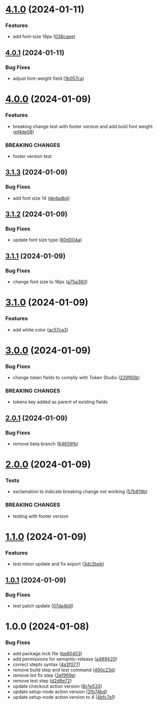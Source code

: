 # [4.1.0](https://github.com/toshi-dsv/design-token-versioning/compare/v4.0.1...v4.1.0) (2024-01-11)


### Features

* add font-size 18px ([038caee](https://github.com/toshi-dsv/design-token-versioning/commit/038caeece0c8e6bfda4b52b068891aba4768f06d))

## [4.0.1](https://github.com/toshi-dsv/design-token-versioning/compare/v4.0.0...v4.0.1) (2024-01-11)


### Bug Fixes

* adjust font-weight field ([1b057ca](https://github.com/toshi-dsv/design-token-versioning/commit/1b057cabcab07fd7b0cdeade8b3c4907a4a6e874))

# [4.0.0](https://github.com/toshi-dsv/design-token-versioning/compare/v3.1.3...v4.0.0) (2024-01-09)


### Features

* breaking change test with footer version and add bold font weight ([ef4de08](https://github.com/toshi-dsv/design-token-versioning/commit/ef4de080ea28bb6b354a69b758f875a15b5b907f))


### BREAKING CHANGES

* footer version test

## [3.1.3](https://github.com/toshi-dsv/design-token-versioning/compare/v3.1.2...v3.1.3) (2024-01-09)


### Bug Fixes

* add font size 14 ([dedadbd](https://github.com/toshi-dsv/design-token-versioning/commit/dedadbd1189ac2dc17159d6bc8d1ccf79047146d))

## [3.1.2](https://github.com/toshi-dsv/design-token-versioning/compare/v3.1.1...v3.1.2) (2024-01-09)


### Bug Fixes

* update font size type ([80d004a](https://github.com/toshi-dsv/design-token-versioning/commit/80d004ae3805f80aaebae340720a72978712f74b))

## [3.1.1](https://github.com/toshi-dsv/design-token-versioning/compare/v3.1.0...v3.1.1) (2024-01-09)


### Bug Fixes

* change font size to 16px ([a75a360](https://github.com/toshi-dsv/design-token-versioning/commit/a75a360efe483b6c56920176b4c7aa98a0c20929))

# [3.1.0](https://github.com/toshi-dsv/design-token-versioning/compare/v3.0.0...v3.1.0) (2024-01-09)


### Features

* add white color ([ac57ca3](https://github.com/toshi-dsv/design-token-versioning/commit/ac57ca3ba4a59f1f3fa40e9a5af3b8c966a4f183))

# [3.0.0](https://github.com/toshi-dsv/design-token-versioning/compare/v2.0.1...v3.0.0) (2024-01-09)


### Bug Fixes

* change token fields to complly with Token Studio ([229f60b](https://github.com/toshi-dsv/design-token-versioning/commit/229f60bbdce0f7309620c2fb55a21279f0b4966f))


### BREAKING CHANGES

* tokens key added as parent of existing fields

## [2.0.1](https://github.com/toshi-dsv/design-token-versioning/compare/v2.0.0...v2.0.1) (2024-01-09)


### Bug Fixes

* remove beta branch ([64659fb](https://github.com/toshi-dsv/design-token-versioning/commit/64659fb5fbfde97ae93bb1daccb77afa0f6a6abc))

# [2.0.0](https://github.com/toshi-dsv/design-token-versioning/compare/v1.1.0...v2.0.0) (2024-01-09)


### Tests

* exclamation to indicate breaking change not working ([57b819b](https://github.com/toshi-dsv/design-token-versioning/commit/57b819b22306191a007ea66857b289278e285e32))


### BREAKING CHANGES

* testing with footer version

# [1.1.0](https://github.com/toshi-dsv/design-token-versioning/compare/v1.0.1...v1.1.0) (2024-01-09)


### Features

* test minor update and fix export ([3dc2beb](https://github.com/toshi-dsv/design-token-versioning/commit/3dc2beb916d4533c92f7c854d5d770e71a0bb4c1))

## [1.0.1](https://github.com/toshi-dsv/design-token-versioning/compare/v1.0.0...v1.0.1) (2024-01-09)


### Bug Fixes

* test patch update ([07da4b9](https://github.com/toshi-dsv/design-token-versioning/commit/07da4b980184eca5f96ef46644401f22f107b846))

# 1.0.0 (2024-01-08)


### Bug Fixes

* add package.lock file ([be80453](https://github.com/toshi-dsv/design-token-versioning/commit/be804538ed2b3e9942b494bec6c768087c312515))
* add permissions for semantic-release ([a489420](https://github.com/toshi-dsv/design-token-versioning/commit/a489420bd6c35535730e9fbaa763b022d22ee839))
* correct stepts syntax ([4a3f077](https://github.com/toshi-dsv/design-token-versioning/commit/4a3f077ea02d4e7667857a26b390ba3a562f6cf9))
* remove build step and test command ([490c23d](https://github.com/toshi-dsv/design-token-versioning/commit/490c23db26608548b6ae518e8a13a1bcc22a70c3))
* remove lint fix step ([2ef969e](https://github.com/toshi-dsv/design-token-versioning/commit/2ef969eadab0bca79f3d48138434132236454c49))
* remove test step ([d2d8e72](https://github.com/toshi-dsv/design-token-versioning/commit/d2d8e72da151f6f4d797150fcf5d8287570fab17))
* update checkout action version ([8c1e533](https://github.com/toshi-dsv/design-token-versioning/commit/8c1e5332fb6564867a21ee51131ca77de293a313))
* update setup-node action version ([3fb74bd](https://github.com/toshi-dsv/design-token-versioning/commit/3fb74bd75ba69f06391e746eb33797e6f17a88c6))
* update setup-node action version to 4 ([4bfc7e1](https://github.com/toshi-dsv/design-token-versioning/commit/4bfc7e14e8b5e0d1b7e9261be1ed6fbcdcba111f))

